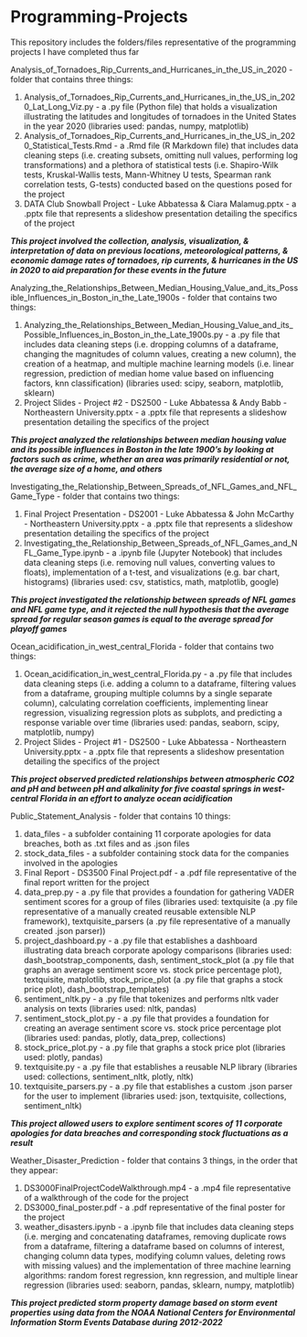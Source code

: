 # Programming-Projects
This repository includes the folders/files representative of the programming projects I have completed thus far

Analysis_of_Tornadoes_Rip_Currents_and_Hurricanes_in_the_US_in_2020 - folder that contains three things: 
1) Analysis_of_Tornadoes_Rip_Currents_and_Hurricanes_in_the_US_in_2020_Lat_Long_Viz.py - a .py file (Python file) that holds a visualization illustrating the latitudes and longitudes of tornadoes in the United States in the year 2020 (libraries used: pandas, numpy, matplotlib)
2) Analysis_of_Tornadoes_Rip_Currents_and_Hurricanes_in_the_US_in_2020_Statistical_Tests.Rmd - a .Rmd file (R Markdown file) that includes data cleaning steps (i.e. creating subsets, omitting null values, performing log transformations) and a plethora of statistical tests (i.e. Shapiro-Wilk tests, Kruskal-Wallis tests, Mann-Whitney U tests, Spearman rank correlation tests, G-tests) conducted based on the questions posed for the project
3) DATA Club Snowball Project - Luke Abbatessa & Ciara Malamug.pptx - a .pptx file that represents a slideshow presentation detailing the specifics of the project

***This project involved the collection, analysis, visualization, & interpretation of data on previous locations, meteorological patterns, & economic damage rates of tornadoes, rip currents, & hurricanes in the US in 2020 to aid preparation for these events in the future***

Analyzing_the_Relationships_Between_Median_Housing_Value_and_its_Possible_Influences_in_Boston_in_the_Late_1900s - folder that contains two things:
1) Analyzing_the_Relationships_Between_Median_Housing_Value_and_its_Possible_Influences_in_Boston_in_the_Late_1900s.py - a .py file that includes data cleaning steps (i.e. dropping columns of a dataframe, changing the magnitudes of column values, creating a new column), the creation of a heatmap, and multiple machine learning models (i.e. linear regression, prediction of median home value based on influencing factors, knn classification) (libraries used: scipy, seaborn, matplotlib, sklearn)
2) Project Slides - Project #2 - DS2500 - Luke Abbatessa & Andy Babb - Northeastern University.pptx - a .pptx file that represents a slideshow presentation detailing the specifics of the project

***This project analyzed the relationships between median housing value and its possible influences in Boston in the late 1900’s by looking at factors such as crime, whether an area was primarily residential or not, the average size of a home, and others***

Investigating_the_Relationship_Between_Spreads_of_NFL_Games_and_NFL_Game_Type - folder that contains two things:
1) Final Project Presentation - DS2001 - Luke Abbatessa & John McCarthy - Northeastern University.pptx - a .pptx file that represents a slideshow presentation detailing the specifics of the project
2) Investigating_the_Relationship_Between_Spreads_of_NFL_Games_and_NFL_Game_Type.ipynb - a .ipynb file (Jupyter Notebook) that includes data cleaning steps (i.e. removing null values, converting values to floats), implementation of a t-test, and visualizations (e.g. bar chart, histograms) (libraries used: csv, statistics, math, matplotlib, google)

***This project investigated the relationship between spreads of NFL games and NFL game type, and it rejected the null hypothesis that the average spread for regular season games is equal to the average spread for playoff games***

Ocean_acidification_in_west_central_Florida - folder that contains two things:
1) Ocean_acidification_in_west_central_Florida.py - a .py file that includes data cleaning steps (i.e. adding a column to a dataframe, filtering values from a dataframe, grouping multiple columns by a single separate column), calculating correlation coefficients, implementing linear regression, visualizing regression plots as subplots, and predicting a response variable over time (libraries used: pandas, seaborn, scipy, matplotlib, numpy)
2) Project Slides - Project #1 - DS2500 - Luke Abbatessa - Northeastern University.pptx - a .pptx file that represents a slideshow presentation detailing the specifics of the project

***This project observed predicted relationships between atmospheric CO2 and pH and between pH and alkalinity for five coastal springs in west-central Florida in an effort to analyze ocean acidification***

Public_Statement_Analysis - folder that contains 10 things:
1) data_files - a subfolder containing 11 corporate apologies for data breaches, both as .txt files and as .json files
2) stock_data_files - a subfolder containing stock data for the companies involved in the apologies
3) Final Report - DS3500 Final Project.pdf - a .pdf file representative of the final report written for the project
4) data_prep.py - a .py file that provides a foundation for gathering VADER sentiment scores for a group of files (libraries used: textquisite (a .py file representative of a manually created reusable extensible NLP framework), textquisite_parsers (a .py file representative of a manually created .json parser))
5) project_dashboard.py - a .py file that establishes a dashboard illustrating data breach corporate apology comparisons (libraries used: dash_bootstrap_components, dash, sentiment_stock_plot (a .py file that graphs an average sentiment score vs. stock price percentage plot), textquisite, matplotlib, stock_price_plot (a .py file that graphs a stock price plot), dash_bootstrap_templates)
6) sentiment_nltk.py - a .py file that tokenizes and performs nltk vader analysis on texts (libraries used: nltk, pandas)
7) sentiment_stock_plot.py - a .py file that provides a foundation for creating an average sentiment score vs. stock price percentage plot (libraries used: pandas, plotly, data_prep, collections)
8) stock_price_plot.py - a .py file that graphs a stock price plot (libraries used: plotly, pandas)
9) textquisite.py - a .py file that establishes a reusable NLP library (libraries used: collections, sentiment_nltk, plotly, nltk)
10) textquisite_parsers.py - a .py file that establishes a custom .json parser for the user to implement (libraries used: json, textquisite, collections, sentiment_nltk)

***This project allowed users to explore sentiment scores of 11 corporate apologies for data breaches and corresponding stock fluctuations as a result***

Weather_Disaster_Prediction - folder that contains 3 things, in the order that they appear:
1) DS3000FinalProjectCodeWalkthrough.mp4 - a .mp4 file representative of a walkthrough of the code for the project
2) DS3000_final_poster.pdf - a .pdf representative of the final poster for the project
3) weather_disasters.ipynb - a .ipynb file that includes data cleaning steps (i.e. merging and concatenating dataframes, removing duplicate rows from a dataframe, filtering a dataframe based on columns of interest, changing column data types, modifying column values, deleting rows with missing values) and the implementation of three machine learning algorithms: random forest regression, knn regression, and multiple linear regression (libraries used: seaborn, pandas, sklearn, numpy, matplotlib)

***This project predicted storm property damage based on storm event properties using data from the NOAA National Centers for Environmental Information Storm Events Database during 2012-2022***
